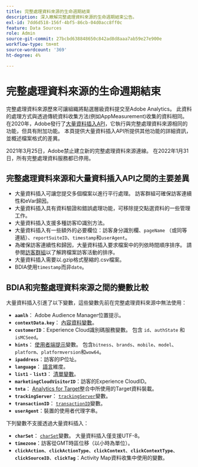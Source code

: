 ```yaml
---
title: 完整處理資料來源的生命週期結束
description: 深入瞭解完整處理資料來源的生命週期結束公告。
exl-id: 7dd6d518-156f-4bf5-86cb-04d0acc8ff0c
feature: Data Sources
role: Admin
source-git-commit: 27bcbd638848650c842ad8d8aaa7ab59e27e900e
workflow-type: tm+mt
source-wordcount: '369'
ht-degree: 4%

---
```


# 完整處理資料來源的生命週期結束

完整處理資料來源歷來可讓組織將點選層級資料提交至Adobe Analytics。 此資料的處理方式與透過傳統資料收集方法(例如AppMeasurement)收集的資料相同。 在2020年，Adobe發行了[大量資料插入API](https://developer.adobe.com/analytics-apis/docs/2.0/guides/endpoints/bulk-data-insertion/)，它執行與完整處理資料來源相同的功能，但具有附加功能。 本頁提供大量資料插入API所提供其他功能的詳細資訊，並概述檔案格式的差異。

2021年3月25日，Adobe禁止建立新的完整處理資料來源連線。 在2022年1月31日，所有完整處理資料服務都已停用。

## 完整處理資料來源和大量資料插入API之間的主要差異

* 大量資料插入可讓您提交多個檔案以進行平行處理。 訪客群組可確保訪客連續性和eVar歸因。
* 大量資料插入具有資料驗證和錯誤處理功能，可移除提交點選資料的一些管理工作。
* 大量資料插入支援多種訪客ID識別方法。
* 大量資料插入有一些額外的必要欄位：訪客身分識別欄、`pageName` （或同等連結）、`reportSuiteID`、`timestamp`和`userAgent`。
* 為確保訪客連續性和歸因，大量資料插入要求檔案中的列依時間順序排序。 請參閱[訪客群組](https://developer.adobe.com/analytics-apis/docs/2.0/guides/endpoints/bulk-data-insertion/visitor-groups/)以了解跨檔案訪客活動的排序。
* 大量資料插入需要以.gzip格式壓縮的.csv檔案。
* BDIA使用`timestamp`而非`date`。

## BDIA和完整處理資料來源之間的變數比較

大量資料插入引進了以下變數，這些變數先前在完整處理資料來源中無法使用：

* **`aamlh`**： Adobe Audience Manager位置提示。
* **`contextData.key`**： [內容資料變數](/help/implement/vars/page-vars/contextdata.md)。
* **`customerID`**：Experience Cloud識別碼服務變數。 包含 `id`、`authState` 和 `isMCSeed`。
* **`hints`**： [使用者端提示](https://experienceleague.adobe.com/docs/experience-platform/edge/fundamentals/user-agent-client-hints.html?lang=zh-Hant)變數。 包含`bitness`、`brands`、`mobile`、`model`、`platform`、`platformversion`和`wow64`。
* **`ipaddress`**：訪客的IP位址。
* **`language`**： [語言](/help/components/dimensions/language.md)維度。
* **`list1`** - **`list3`**： [清單變數](/help/implement/vars/page-vars/list.md)。
* **`marketingCloudVisitorID`**：訪客的Experience CloudID。
* **`tnta`**： [Analytics for Target](https://experienceleague.adobe.com/docs/target/using/integrate/a4t/a4t.html?lang=zh-Hant)整合中所使用的Target資料裝載。
* **`trackingServer`**： [`trackingServer`](/help/implement/vars/config-vars/trackingserver.md)變數。
* **`transactionID`**： [`transactionID`](/help/implement/vars/page-vars/transactionid.md)變數。
* **`userAgent`**：裝置的使用者代理字串。

下列變數不支援透過大量資料插入：

* **`charSet`**： [`charSet`](/help/implement/vars/config-vars/charset.md)變數。 大量資料插入僅支援UTF-8。
* **`timezone`**：訪客從GMT時區位移（以小時為單位）。
* **`clickAction`**、**`clickActionType`**、**`clickContext`**、**`clickContextType`**、**`clickSourceID`**、**`clickTag`**：Activity Map資料收集中使用的變數。

